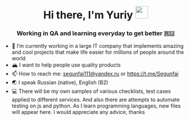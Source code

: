 <h1 align="center">Hi there, I'm Yuriy</a> 
<img src="https://github.com/blackcater/blackcater/raw/main/images/Hi.gif" height="34"/></h1>
<h3 align="center">Working in QA and learning everyday to get better 🇷🇺</h3>


- 🔭 I’m currently working in a large IT company that implements amazing and cool projects that make life easier for millions of people around the world
- 🏔️ I want to help people use quality products
- 📫 How to reach me: segunfai111@yandex.ru or https://t.me/Segunfai
- 🌏 I speak Russian (native), English (B2)
- 💻 There will be my own samples of various checklists, test cases applied to different services.
  And also there are attempts to automate testing on js and python.
  As I learn programming languages, new files will appear here.
  I would appreciate any advice, thanks
